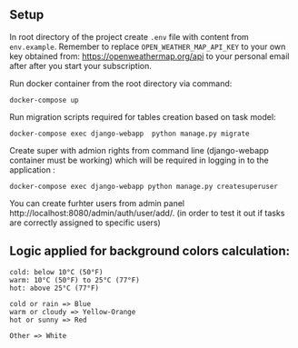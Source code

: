 ## Setup
In root directory of the project create `.env` file with content from `env.example`.
Remember to replace `OPEN_WEATHER_MAP_API_KEY` to your own key obtained from: https://openweathermap.org/api to your personal email after after you start your subscription.


Run docker container from the root directory via command:

```
docker-compose up
```
Run migration scripts required for tables creation based on task model:
```
docker-compose exec django-webapp  python manage.py migrate
```

Create super with admion rights from command line (django-webapp container must be working) which will be required in logging in to the application :
```
docker-compose exec django-webapp python manage.py createsuperuser
```
You can create furhter users from admin panel http://localhost:8080/admin/auth/user/add/.
(in order to test it out if tasks are correctly assigned to specific users)

## Logic applied for background colors calculation:
```
cold: below 10°C (50°F)
warm: 10°C (50°F) to 25°C (77°F)
hot: above 25°C (77°F)
```

```
cold or rain => Blue
warm or cloudy => Yellow-Orange
hot or sunny => Red

Other => White
```

